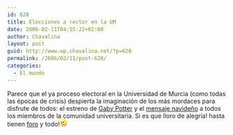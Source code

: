 ```yaml
---
id: 628
title: Elecciones a rector en la UM
date: 2006-02-11T04:55:22+02:00
author: Chavalina
layout: post
guid: http://www.wp.chavalina.net/?p=628
permalink: /2006/02/11/post-628/
categories:
  - El mundo
---
```

Parece que el ya proceso electoral en la Universidad de Murcia (como todas las épocas de crisis) despierta la imaginación de los más mordaces para disfrute de todos: el estreno de <a href="http://arrozypava.blogspot.com/2006/02/sinopsis-el-entraable-harry-potter-y.html" target="_blank">Gaby Potter</a> y el <a href="http://unimurcia.blogspot.com/2005/12/candidates-wish-you-merry-christmas.html" target="_blank">mensaje navide&ntilde;o</a> a todos los miembros de la comunidad universitaria. Si es que lloro de alegr&iacute;a! hasta tienen <a href="http://lacarreraerectoral.foro.st/" target="_blank">foro</a> y todo!![emo](/imagenes/emoticonos/guino.gif)